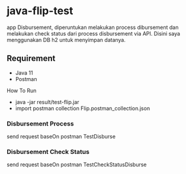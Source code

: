 # java-flip-test
app Disbursement, diperuntukan melakukan process dibursement dan melakukan check status dari process disbursement via API.
Disini saya menggunakan DB h2 untuk menyimpan datanya. 

## Requirement
* Java 11
* Postman

How To Run
- java -jar result/test-flip.jar
- import postman collection Flip.postman_collection.json

### Disbursement Process
send request baseOn postman TestDisburse

### Disbursement Check Status
send request baseOn postman TestCheckStatusDisburse